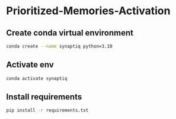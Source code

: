 # Prioritized-Memories-Activation

## Create conda virtual environment
```bash
conda create --name synaptiq python=3.10
```

## Activate env
```bash
conda activate synaptiq
```

## Install requirements
```bash
pip install -r requirements.txt
```